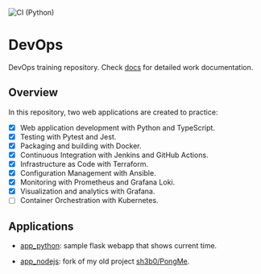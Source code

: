 ![CI (Python)](https://github.com/sh3b0/devops/actions/workflows/app_python.yaml/badge.svg)

# DevOps

DevOps training repository. Check [docs](./docs) for detailed work documentation.

## Overview

In this repository, two web applications are created to practice:

- [x] Web application development with Python and TypeScript.
- [x] Testing with Pytest and Jest.
- [x] Packaging and building with Docker.
- [x] Continuous Integration with Jenkins and GitHub Actions.
- [x] Infrastructure as Code with Terraform.
- [x] Configuration Management with Ansible.
- [x] Monitoring with Prometheus and Grafana Loki.
- [x] Visualization and analytics with Grafana.
- [ ] Container Orchestration with Kubernetes.

## Applications

- [app_python](./app_python): sample flask webapp that shows current time.

- [app_nodejs](./app_nodejs): fork of my old project [sh3b0/PongMe](https://github.com/sh3b0/PongMe).

